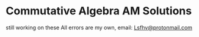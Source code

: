 # Commutative Algebra AM Solutions
still working on these
All errors are my own, email: Lsfhv@protonmail.com
